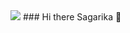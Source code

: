 <img src="https://crampete-staticfiles.s3.ap-south-1.amazonaws.com/images/cramcourse/full-stack-web-development.png"/>
### Hi there Sagarika 👋

<!--
**wave2211/wave2211** is a ✨ _special_ ✨ repository because its `README.md` (this file) appears on your GitHub profile.

Here are some ideas to get you started:

- 🔭 I’m currently working on ...
- 🌱 I’m currently learning ...
- 👯 I’m looking to collaborate on ...
- 🤔 I’m looking for help with ...
- 💬 Ask me about ...
- 📫 How to reach me: ...
- 😄 Pronouns: ...
- ⚡ Fun fact: ...
-->

